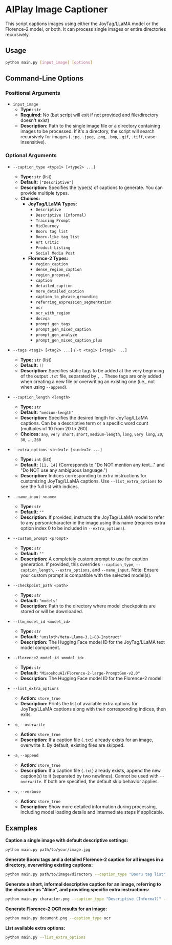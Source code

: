 # AIPlay Image Captioner

This script captions images using either the JoyTag/LLaMA model or the Florence-2 model, or both. It can process single images or entire directories recursively.

## Usage

```bash
python main.py [input_image] [options]
```

## Command-Line Options

### Positional Arguments

-   `input_image`
    -   **Type:** `str`
    -   **Required:** No (but script will exit if not provided and file/directory doesn't exist)
    -   **Description:** Path to the single image file or a directory containing images to be processed. If it's a directory, the script will search recursively for images (`.jpg`, `.jpeg`, `.png`, `.bmp`, `.gif`, `.tiff`, case-insensitive).

### Optional Arguments

-   `--caption_type <type1> [<type2> ...]`
    -   **Type:** `str` (list)
    -   **Default:** `["Descriptive"]`
    -   **Description:** Specifies the type(s) of captions to generate. You can provide multiple types.
    -   **Choices:**
        -   **JoyTag/LLaMA Types:**
            -   `Descriptive`
            -   `Descriptive (Informal)`
            -   `Training Prompt`
            -   `MidJourney`
            -   `Booru tag list`
            -   `Booru-like tag list`
            -   `Art Critic`
            -   `Product Listing`
            -   `Social Media Post`
        -   **Florence-2 Types:**
            -   `region_caption`
            -   `dense_region_caption`
            -   `region_proposal`
            -   `caption`
            -   `detailed_caption`
            -   `more_detailed_caption`
            -   `caption_to_phrase_grounding`
            -   `referring_expression_segmentation`
            -   `ocr`
            -   `ocr_with_region`
            -   `docvqa`
            -   `prompt_gen_tags`
            -   `prompt_gen_mixed_caption`
            -   `prompt_gen_analyze`
            -   `prompt_gen_mixed_caption_plus`

-   `--tags <tag1> [<tag2> ...]` / `-t <tag1> [<tag2> ...]`
    -   **Type:** `str` (list)
    -   **Default:** `[]`
    -   **Description:** Specifies static tags to be added at the very beginning of the output `.txt` file, separated by `, `. These tags are only added when creating a new file or overwriting an existing one (i.e., not when using `--append`).

-   `--caption_length <length>`
    -   **Type:** `str`
    -   **Default:** `"medium-length"`
    -   **Description:** Specifies the desired length for JoyTag/LLaMA captions. Can be a descriptive term or a specific word count (multiples of 10 from 20 to 260).
    -   **Choices:** `any`, `very short`, `short`, `medium-length`, `long`, `very long`, `20`, `30`, ..., `260`

-   `--extra_options <index1> [<index2> ...]`
    -   **Type:** `int` (list)
    -   **Default:** `[11, 14]` (Corresponds to "Do NOT mention any text..." and "Do NOT use any ambiguous language.")
    -   **Description:** Indices corresponding to extra instructions for customizing JoyTag/LLaMA captions. Use `--list_extra_options` to see the full list with indices.

-   `--name_input <name>`
    -   **Type:** `str`
    -   **Default:** `""`
    -   **Description:** If provided, instructs the JoyTag/LLaMA model to refer to any person/character in the image using this name (requires extra option index 0 to be included in `--extra_options`).

-   `--custom_prompt <prompt>`
    -   **Type:** `str`
    -   **Default:** `""`
    -   **Description:** A completely custom prompt to use for caption generation. If provided, this overrides `--caption_type`, `--caption_length`, `--extra_options`, and `--name_input`. Note: Ensure your custom prompt is compatible with the selected model(s).

-   `--checkpoint_path <path>`
    -   **Type:** `str`
    -   **Default:** `"models"`
    -   **Description:** Path to the directory where model checkpoints are stored or will be downloaded.

-   `--llm_model_id <model_id>`
    -   **Type:** `str`
    -   **Default:** `"unsloth/Meta-Llama-3.1-8B-Instruct"`
    -   **Description:** The Hugging Face model ID for the JoyTag/LLaMA text model component.

-   `--florence2_model_id <model_id>`
    -   **Type:** `str`
    -   **Default:** `"MiaoshouAI/Florence-2-large-PromptGen-v2.0"`
    -   **Description:** The Hugging Face model ID for the Florence-2 model.

-   `--list_extra_options`
    -   **Action:** `store_true`
    -   **Description:** Prints the list of available extra options for JoyTag/LLaMA captions along with their corresponding indices, then exits.

-   `-o`, `--overwrite`
    -   **Action:** `store_true`
    -   **Description:** If a caption file (`.txt`) already exists for an image, overwrite it. By default, existing files are skipped.

-   `-a`, `--append`
    -   **Action:** `store_true`
    -   **Description:** If a caption file (`.txt`) already exists, append the new caption(s) to it (separated by two newlines). Cannot be used with `--overwrite`. If both are specified, the default skip behavior applies.

-   `-v`, `--verbose`
    -   **Action:** `store_true`
    -   **Description:** Show more detailed information during processing, including model loading details and intermediate steps if applicable.

## Examples

**Caption a single image with default descriptive settings:**

```bash
python main.py path/to/your/image.jpg
```

**Generate Booru tags and a detailed Florence-2 caption for all images in a directory, overwriting existing captions:**

```bash
python main.py path/to/image/directory --caption_type "Booru tag list" detailed_caption -o
```

**Generate a short, informal descriptive caption for an image, referring to the character as "Alice", and providing specific extra instructions:**

```bash
python main.py character.png --caption_type "Descriptive (Informal)" --caption_length short --name_input "Alice" --extra_options 0 2 12
```

**Generate Florence-2 OCR results for an image:**

```bash
python main.py document.png --caption_type ocr
```

**List available extra options:**

```bash
python main.py --list_extra_options
```